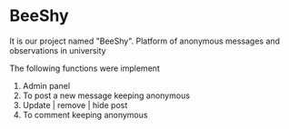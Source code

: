 # BeeShy
It is our project named "BeeShy". Platform of anonymous messages and observations in university

The following functions were implement
1) Admin panel
2) To post a new message keeping anonymous
3) Update | remove | hide post
4) To comment keeping anonymous
